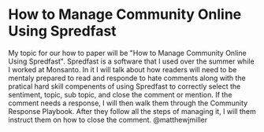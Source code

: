 # How to Manage Community Online Using Spredfast
My topic for our how to paper will be "How to Manage Community Online Using Spredfast". Spredfast is a software that I used over the summer while I worked at Monsanto. In it I will talk about how readers will need to be mentaly prepared to read and responde to hate comments along with the pratical hard skill compenents of using Spredfast to correctly select the sentiment, topic, sub topic, and close the comment or mention. If the comment needs a response, I will then walk them through the Community Response Playbook. After they follow all the steps of managing it, I will them instruct them on how to close the comment. 
@matthewjmiller
